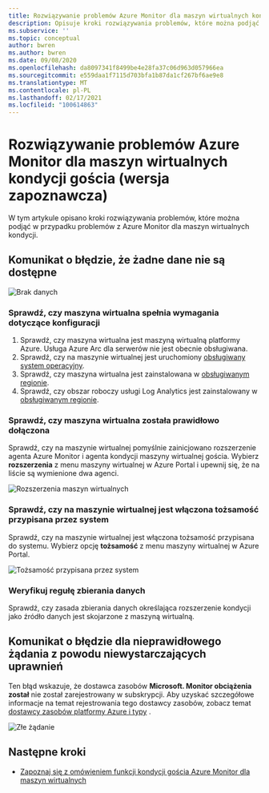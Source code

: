 ```yaml
---
title: Rozwiązywanie problemów Azure Monitor dla maszyn wirtualnych kondycji gościa (wersja zapoznawcza)
description: Opisuje kroki rozwiązywania problemów, które można podjąć w przypadku problemów z Azure Monitor dla maszyn wirtualnych kondycji.
ms.subservice: ''
ms.topic: conceptual
author: bwren
ms.author: bwren
ms.date: 09/08/2020
ms.openlocfilehash: da8097341f8499be4e28fa37c06d963d057966ea
ms.sourcegitcommit: e559daa1f7115d703bfa1b87da1cf267bf6ae9e8
ms.translationtype: MT
ms.contentlocale: pl-PL
ms.lasthandoff: 02/17/2021
ms.locfileid: "100614863"
---
```

# <a name="troubleshoot-azure-monitor-for-vms-guest-health-preview"></a>Rozwiązywanie problemów Azure Monitor dla maszyn wirtualnych kondycji gościa (wersja zapoznawcza)
W tym artykule opisano kroki rozwiązywania problemów, które można podjąć w przypadku problemów z Azure Monitor dla maszyn wirtualnych kondycji.

## <a name="error-message-that-no-data-is-available"></a>Komunikat o błędzie, że żadne dane nie są dostępne 

![Brak danych](media/vminsights-health-troubleshoot/no-data.png)


### <a name="verify-that-the-virtual-machine-meets-configuration-requirements"></a>Sprawdź, czy maszyna wirtualna spełnia wymagania dotyczące konfiguracji

1. Sprawdź, czy maszyna wirtualna jest maszyną wirtualną platformy Azure. Usługa Azure Arc dla serwerów nie jest obecnie obsługiwana.
2. Sprawdź, czy na maszynie wirtualnej jest uruchomiony [obsługiwany system operacyjny](vminsights-health-enable.md?current-limitations.md).
3. Sprawdź, czy maszyna wirtualna jest zainstalowana w [obsługiwanym regionie](vminsights-health-enable.md?current-limitations.md).
4. Sprawdź, czy obszar roboczy usługi Log Analytics jest zainstalowany w [obsługiwanym regionie](vminsights-health-enable.md?current-limitations.md).

### <a name="verify-that-the-vm-is-properly-onboarded"></a>Sprawdź, czy maszyna wirtualna została prawidłowo dołączona
Sprawdź, czy na maszynie wirtualnej pomyślnie zainicjowano rozszerzenie agenta Azure Monitor i agenta kondycji maszyny wirtualnej gościa. Wybierz **rozszerzenia** z menu maszyny wirtualnej w Azure Portal i upewnij się, że na liście są wymienione dwa agenci.

![Rozszerzenia maszyn wirtualnych](media/vminsights-health-troubleshoot/extensions.png)

### <a name="verify-the-system-assigned-identity-is-enabled-on-the-virtual-machine"></a>Sprawdź, czy na maszynie wirtualnej jest włączona tożsamość przypisana przez system
Sprawdź, czy na maszynie wirtualnej jest włączona tożsamość przypisana do systemu. Wybierz opcję **tożsamość** z menu maszyny wirtualnej w Azure Portal. 

![Tożsamość przypisana przez system](media/vminsights-health-troubleshoot/system-identity.png)

### <a name="verify-data-collection-rule"></a>Weryfikuj regułę zbierania danych
Sprawdź, czy zasada zbierania danych określająca rozszerzenie kondycji jako źródło danych jest skojarzone z maszyną wirtualną.

## <a name="error-message-for-bad-request-due-to-insufficient-permissions"></a>Komunikat o błędzie dla nieprawidłowego żądania z powodu niewystarczających uprawnień
Ten błąd wskazuje, że dostawca zasobów **Microsoft. Monitor obciążenia został** nie został zarejestrowany w subskrypcji. Aby uzyskać szczegółowe informacje na temat rejestrowania tego dostawcy zasobów, zobacz temat [dostawcy zasobów platformy Azure i typy](../../azure-resource-manager/management/resource-providers-and-types.md#register-resource-provider) . 

![Złe żądanie](media/vminsights-health-troubleshoot/bad-request.png)

## <a name="next-steps"></a>Następne kroki

- [Zapoznaj się z omówieniem funkcji kondycji gościa Azure Monitor dla maszyn wirtualnych](vminsights-health-overview.md)